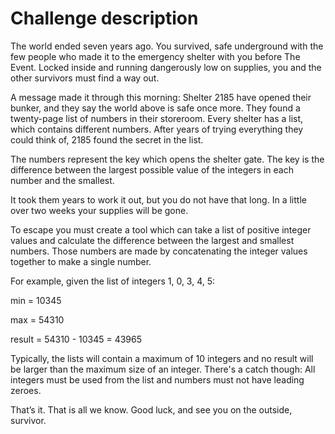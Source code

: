# Challenge description


The world ended seven years ago. You survived, safe underground with the few people who made it to the emergency shelter with you before The Event. Locked inside and running dangerously low on supplies, you and the other survivors must find a way out.

A message made it through this morning: Shelter 2185 have opened their bunker, and they say the world above is safe once more. They found a twenty-page list of numbers in their storeroom. Every shelter has a list, which contains different numbers. After years of trying everything they could think of, 2185 found the secret in the list.

The numbers represent the key which opens the shelter gate. The key is the difference between the largest possible value of the integers in each number and the smallest.

It took them years to work it out, but you do not have that long. In a little over two weeks your supplies will be gone.

To escape you must create a tool which can take a list of positive integer values and calculate the difference between the largest and smallest numbers. Those numbers are made by concatenating the integer values together to make a single number.

For example, given the list of integers 1, 0, 3, 4, 5:

min = 10345

max = 54310

result = 54310 - 10345 = 43965

Typically, the lists will contain a maximum of 10 integers and no result will be larger than the maximum size of an integer. There's a catch though: All integers must be used from the list and numbers must not have leading zeroes.

That’s it. That is all we know. Good luck, and see you on the outside, survivor.
